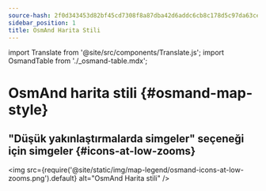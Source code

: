 ```yaml
---
source-hash: 2f0d343453d82bf45cd7308f8a87dba42d6addc6cb8c178d5c97da63cee94888
sidebar_position: 1
title: OsmAnd Harita Stili
---
```

import Translate from '@site/src/components/Translate.js';
import OsmandTable from './_osmand-table.mdx';

# OsmAnd harita stili {#osmand-map-style}
<Translate android="yes" id="default_render_descr" />

<OsmandTable/>

## "Düşük yakınlaştırmalarda simgeler" seçeneği için simgeler {#icons-at-low-zooms}
<img src={require('@site/static/img/map-legend/osmand-icons-at-low-zooms.png').default} alt="OsmAnd Harita stili" />